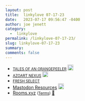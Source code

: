 ```yaml
---
layout: post
title:  linkylove 07-17-23
date:   2023-07-17 09:56:47 -0400
author: joe jenett
category:
  -  linkylove
permalink: /linkylove-07-17-23/
slug: linkylove-07-17-23
summary: 
comments: false
---
```

<ul class="linkylove">
	<li><a title="outwait outrun outwit" href="https://orangepeeler.diaryland.com/"><small>TALES OF AN ORANGEPEELER</small></a> <a class="normaltext" title="source" href="https://blogroll.org/"><img src="https://iwebthings.joejenett.com/images/left-arrow.png" alt="" width="18"></a></li>
	<li><a title="AZOART NEXUS" href="https://azoart-nexus.neocities.org/"><small>AZOART NEXUS</small></a> <a class="normaltext" title="source" href="https://webring.dinhe.net/"><img src="https://iwebthings.joejenett.com/images/left-arrow.png" alt="" width="18"></a></li>
	<li><a title="POMELO" href="https://pomelo.lol/"><small>FRESH SELECT</small></a></li>
	<li><a title="Resources [tikli's web nest]" href="https://tikli.neocities.org/resources/">Mastodon Resources</a> <a class="normaltext" title="source" href="https://gamepad.club/@Aywren"><img src="https://iwebthings.joejenett.com/images/left-arrow.png" alt="" width="18"></a></li>
	<li><a title="Rooms.xyz" href="https://rooms.xyz/">Rooms.xyz</a> <small>(<a href="https://rooms.xyz/terms">Terms</a>)</small> <a href="https://pinboard.in/u:arnicas">📌</a></li>
</ul>
<a style="display:none;" href="https://brid.gy/publish/mastodon"><small>(cross-posted to mastodon)</small></a>